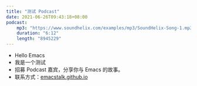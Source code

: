 ```yaml
---
title: "测试 Podcast"
date: 2021-06-26T09:43:18+08:00
podcast:
    mp3: "https://www.soundhelix.com/examples/mp3/SoundHelix-Song-1.mp3"
    duration: "6:12"
    length: "8945229"
---
```


- Hello Emacs
- 我是一个测试
- 招募 Podcast 嘉宾，分享你与 Emacs 的故事。
- 联系方式：[emacstalk.github.io](https://emacstalk.github.io/about/)
